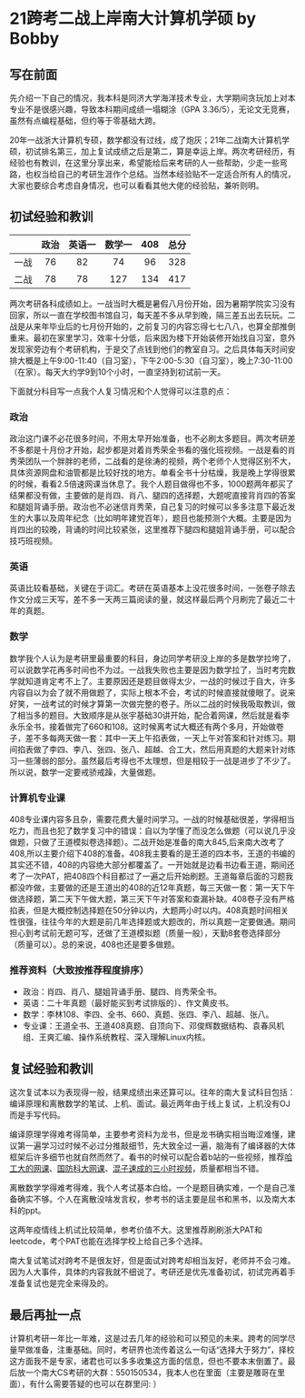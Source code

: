 # 21跨考二战上岸南大计算机学硕 by Bobby

## 写在前面

先介绍一下自己的情况，我本科是同济大学海洋技术专业，大学期间贪玩加上对本专业不是很感兴趣，导致本科期间成绩一塌糊涂（GPA 3.36/5），无论文无竞赛，虽然有点编程基础，但约等于零基础大跨。

20年一战浙大计算机专硕，数学都没有过线，成了炮灰；21年二战南大计算机学硕，初试排名第三，加上复试成绩之后是第二，算是幸运上岸。两次考研经历，有经验也有教训，在这里分享出来，希望能给后来考研的人一些帮助，少走一些弯路，也权当给自己的考研生涯作个总结。当然本经验贴不一定适合所有人的情况，大家也要综合考虑自身情况，也可以看看其他大佬的经验贴，兼听则明。

## 初试经验和教训

|   | 政治 | 英语一 | 数学一 | 408 | 总分 |
| :-: | :-: | :-: | :-: | :-: | :-: |
|一战| 76 | 82 | 74  | 96  | 328 |
|二战| 78 | 78 | 127 | 134 | 417 |

两次考研各科成绩如上。一战当时大概是暑假八月份开始，因为暑期学院实习没有回家，所以一直在学校图书馆自习，每天差不多从早到晚，隔三差五出去玩玩。二战是从来年毕业后的七月份开始的，之前复习的内容忘得七七八八，也算全部推倒重来。最初在家里学习，效率十分低，后来因为楼下开始装修开始找自习室，意外发现家旁边有个考研机构，于是交了点钱到他们的教室自习。之后具体每天时间安排大概是上午9:00-11:40（自习室），下午2:00-5:30（自习室），晚上7:30-11:00（在家）。每天大约学9到10个小时，一直坚持到初试前一天。

下面就分科目写一点我个人复习情况和个人觉得可以注意的点：

### 政治

政治这门课不必花很多时间，不用太早开始准备，也不必刷太多题目。两次考研差不多都是十月份才开始，起步都是对着肖秀荣全书看的强化班视频。一战是看的肖秀荣团队一个胖胖的老师，二战看的是徐涛的视频，两个老师个人觉得区别不大，具体资源网盘和油管都是比较好找的地方。单看全书十分枯燥，我是晚上学得很累的时候，看看2.5倍速网课当休息了。我个人题目做得也不多，1000题两年都买了结果都没有做，主要做的是肖四、肖八、腿四的选择题，大题呢直接背肖四的答案和腿姐背诵手册。政治也不必迷信肖秀荣，自己复习的时候可以多多注意下最近发生的大事以及周年纪念（比如明年建党百年），题目也能预测个大概。主要是因为肖四出的较晚，背诵的时间比较紧张，这里推荐下腿四和腿姐背诵手册，可以配合技巧班视频。

### 英语

英语比较看基础，关键在于词汇。考研在英语基本上没花很多时间，一张卷子除去作文分成三天写，差不多一天两三篇阅读的量，就这样最后两个月刷完了最近二十年的真题。

### 数学

数学我个人认为是考研里最重要的科目，身边同学考研没上岸的多是数学拉垮了，可以说数学花再多时间也不为过。一战我失败也主要是因为数学拉了，当时考完数学就知道肯定考不上了。主要原因还是题目做得太少，一战的时候过于自大，许多内容自以为会了就不用做题了，实际上根本不会，考试的时候直接就傻眼了。说来好笑，一战考试的时候才算第一次做完整的卷子。所以二战的时候我吸取教训，做了相当多的题目。大致顺序是从张宇基础30讲开始，配合着网课，然后就是看李永乐全书，接着做完了660和108。这时候离考试大概还有两个多月，开始做卷子，差不多每两天做一套：其中一天上午掐表做，一天上午对答案和针对练习。期间掐表做了李四、李八、张四、张八、超越、合工大，然后用真题的大题来针对练习一些薄弱的部分。虽然最后考得也不太理想，但是相较于一战是进步了不少了。所以说，数学一定要戒骄戒躁，大量做题。

### 计算机专业课

408专业课内容多且杂，需要花费大量时间学习。一战的时候基础很差，学得相当吃力，而且也犯了数学复习中的错误：自以为学懂了而没怎么做题（可以说几乎没做题，只做了王道模拟卷选择题）。二战开始是准备的南大845,后来南大改考了408,所以主要介绍下408的准备。408我主要看的是王道的四本书，王道的书编的其实还不错，408的内容绝大部分都覆盖了。一开始就是边看书边看王道，期间还考了一次PAT，把408四个科目都过了一遍之后开始刷题。王道每章后面的习题我都没咋做，主要做的还是王道出的408的近12年真题，每三天做一套：第一天下午做选择题，第二天下午做大题，第三天下午对答案和查漏补缺。408卷子没有严格掐表，但是大概控制选择题在50分钟以内，大题两小时以内。408真题时间相关性很强，往往今年的大题是前几年选择题或大题改的，所以真题一定要做通。期间担心到考试前无题可写，还做了王道模拟题（质量一般），天勤8套卷选择部分（质量可以）。总的来说，408也还是要多做题。

### 推荐资料（大致按推荐程度排序）

* 政治：肖四、肖八、腿姐背诵手册、腿四、肖秀荣全书。
* 英语：二十年真题（最好能买到考试排版的）、作文黄皮书。
* 数学：李林108、李四、全书、660、真题、张四、李八、超越、张八。
* 专业课：王道全书、王道408真题、自顶向下、邓俊辉数据结构、袁春风机组、王爽汇编、操作系统教程、深入理解Linux内核。

## 复试经验和教训

这次复试本以为表现得一般，结果成绩出来还算可以。往年的南大复试科目包括：编译原理和离散数学的笔试、上机、面试。最近两年由于线上复试，上机没有OJ而是手写代码。

编译原理学得难考得简单，主要参考资料为龙书，但是龙书确实相当晦涩难懂，建议第一遍学习过时候不必过分推敲细节，先大致全过一遍，脑海有了编译器的大体框架后许多细节也就自然而然了。看书的时候可以配合着b站的一些视频，推荐[哈工大的网课](https://www.bilibili.com/video/BV1zW411t7YE?from=search&seid=11178009287345484444)、[国防科大网课](https://www.bilibili.com/video/BV11t411V74n?from=search&seid=11178009287345484444)、[混子速成的三小时视频](https://www.bilibili.com/video/BV1ft4y1X7p6?from=search&seid=11178009287345484444)，质量都相当不错。

离散数学学得难考得难，我个人考试基本白给。一个是题目确实难，一个是自己准备确实不够。个人在离散没啥发言权，参考书的话主要是屈书和黑书，以及南大本科的ppt。

这两年疫情线上机试比较简单，参考价值不大。这里推荐刷刷浙大PAT和leetcode，考个PAT也能在选择学校上给自己多个选择。

南大复试笔试对跨考不是很友好，但是面试对跨考却相当友好，老师并不会刁难。因为人大事件，具体的内容我就不细说了。考研还是优先准备初试，初试完再着手准备复试也是完全来得及的。

## 最后再扯一点

计算机考研一年比一年难，这是过去几年的经验和可以预见的未来。跨考的同学尽量早做准备，注重基础。同时，考研界也流传着这么一句话“选择大于努力”，择校这方面我不是专家，诸君也可以多多收集这方面的信息，但也不要本末倒置了。最后放一个南大CS考研的大群：550150534，我本人也在里面（主要是雕哥在里面），有什么需要答疑的也可以在群里问: ）
